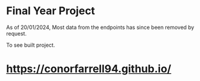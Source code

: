 # Final Year Project

As of 20/01/2024, Most data from the endpoints has since been removed by request.

To see built project.
# https://conorfarrell94.github.io/
